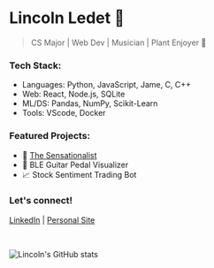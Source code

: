 <div align="left">

# Lincoln Ledet 👋

> CS Major | Web Dev | Musician | Plant Enjoyer 🌱

### Tech Stack:
- Languages: Python, JavaScript, Jame, C, C++
- Web: React, Node.js, SQLite
- ML/DS: Pandas, NumPy, Scikit-Learn
- Tools: VScode, Docker

### Featured Projects:
- 📰 [The Sensationalist](https://www.the-sensationalist.xyz/)
- 🎸 BLE Guitar Pedal Visualizer
- 📈 Stock Sentiment Trading Bot

### Let's connect!
[LinkedIn](https://www.linkedin.com/in/lincoln-ledet/) | [Personal Site](https://theycallme.link/)

<br>

![Lincoln's GitHub stats](https://github-readme-stats.vercel.app/api?username=lincolnledet&show_icons=true&theme=radical)

</div>
